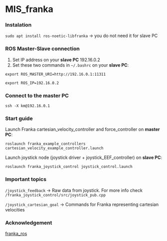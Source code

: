 # MIS_franka

### Instalation
`sudo apt install ros-noetic-libfranka` -> you do not need it for slave PC


### ROS Master-Slave connection
1. Set IP address on your **slave PC** 192.16.0.2
2. Set these two commands in `~/.bashrc` on your **slave PC**:

`export ROS_MASTER_URI=http://192.16.0.1:11311`

`export ROS_IP=192.16.0.2`

### Connect to the master PC
`ssh -X km@192.16.0.1`


### Start guide
Launch Franka cartesian_velocity_controller and force_controller on **master PC**:

`roslaunch franka_example_controllers cartesian_velocity_example_controller.launch`

Launch joystick node (joystick driver + joystick_EEF_controller) on **slave PC**:

`roslaunch franka_joystick_control joystick_control.launch`

### Important topics
`/joystick_feedback` -> Raw data from joystick. For more info check `/franka_joystick_control/src/joystick_pub.cpp`

`/joystick_cartesian_goal` -> Commands for Franka representing cartesian velocities



### Acknowledgement
[franka_ros](https://github.com/frankaemika/franka_ros)


